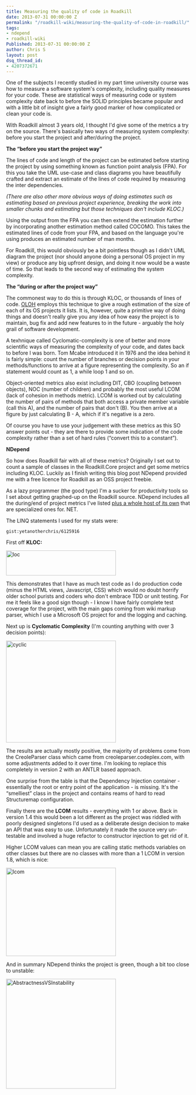 ```yaml
---
title: Measuring the quality of code in Roadkill
date: 2013-07-31 00:00:00 Z
permalink: "/roadkill-wiki/measuring-the-quality-of-code-in-roadkill/"
tags:
- ndepend
- roadkill-wiki
Published: 2013-07-31 00:00:00 Z
author: Chris S
layout: post
dsq_thread_id:
- 4207372671
---
```


One of the subjects I recently studied in my part time university course was how to measure a software system's complexity, including quality measures for your code. These are statistical ways of measuring code or system complexity date back to before the SOLID principles became popular and with a little bit of insight give a fairly good marker of how complicated or clean your code is.

With Roadkill almost 3 years old, I thought I'd give some of the metrics a try on the source. There's basically two ways of measuring system complexity: before you start the project and after/during the project.

<!--more-->

**The &#8220;before you start the project way&#8221;**

The lines of code and length of the project can be estimated before starting the project by using something known as function point analysis (FPA). For this you take the UML use-case and class diagrams you have beautifully crafted and extract an estimate of the lines of code required by measuring the inter dependencies.

*(There are also other more obvious ways of doing estimates such as estimating based on previous project experience, breaking the work into smaller chunks and estimating but those techniques don't include KLOC.)*

Using the output from the FPA you can then extend the estimation further by incorporating another estimation method called COCOMO. This takes the estimated lines of code from your FPA, and based on the language you're using produces an estimated number of man months.

For Roadkill, this would obviously be a bit pointless though as I didn't UML diagram the project (nor should anyone doing a personal OS project in my view) or produce any big upfront design, and doing it now would be a waste of time. So that leads to the second way of estimating the system complexity.

**The &#8220;during or after the project way&#8221;**

The commonest way to do this is through KLOC, or thousands of lines of code. [OLOH][1] employs this technique to give a rough estimation of the size of each of its OS projects it lists. It is, however, quite a primitive way of doing things and doesn't really give you any idea of how easy the project is to maintain, bug fix and add new features to in the future - arguably the holy grail of software development.

A texhnique called Cyclomatic-complexity is one of better and more scientific ways of measuring the complexity of your code, and dates back to before I was born. Tom Mcabe introduced it in 1976 and the idea behind it is fairly simple: count the number of branches or decision points in your methods/functions to arrive at a figure representing the complexity. So an if statement would count as 1, a while loop 1 and so on.

Object-oriented metrics also exist including DIT, CBO (coupling between objects), NOC (number of children) and probably the most useful LCOM (lack of cohesion in methods metric). LCOM is worked out by calculating the number of pairs of methods that both access a private member variable (call this A), and the number of pairs that don't (B). You then arrive at a figure by just calculating B - A, which if it's negative is a zero.

Of course you have to use your judgement with these metrics as this SO answer points out - they are there to provide some indication of the code complexity rather than a set of hard rules (&#8220;convert this to a constant&#8221;).

**NDepend**

So how does Roadkill fair with all of these metrics? Originally I set out to count a sample of classes in the Roadkill.Core project and get some metrics including KLOC. Luckily as I finish writing this blog post NDepend provided me with a free licence for Roadkill as an OSS project freebie.

As a lazy programmer (the good type) I'm a sucker for productivity tools so I set about getting graphed-up on the Roadkill source. NDepend includes all the during/end of project metrics I've listed [plus a whole host of its own][2] that are specialized ones for. NET.

The LINQ statements I used for my stats were:

`gist:yetanotherchris/6125916`

First off **KLOC:**

[<img class="alignnone size-medium wp-image-1152" alt="loc" src="http://www.anotherchris.net/assets/2013/07/loc-300x68.png" width="300" height="68" />][3]

This demonstrates that I have as much test code as I do production code (minus the HTML views, Javascript, CSS) which would no doubt horrify older school purists and coders who don't embrace TDD or unit testing. For me it feels like a good sign though - I know I have fairly complete test coverage for the project, with the main gaps coming from wiki markup parser, which I use a Microsoft OS project for and the logging and caching.

Next up is **Cyclomatic Complexity** (I'm counting anything with over 3 decision points):

[<img class="alignnone size-medium wp-image-1150" alt="cyclic" src="http://www.anotherchris.net/assets/2013/07/cyclic-300x278.png" width="300" height="278" />][4]

The results are actually mostly positive, the majority of problems come from the CreoleParser class which came from creoleparser.codeplex.com, with some adjustments added to it over time. I'm looking to replace this completely in version 2 with an ANTLR based approach.

One surprise from the table is that the Dependency Injection container - essentially the root or entry point of the application - is missing. It's the &#8220;smelliest&#8221; class in the project and contains reams of hard to read Structuremap configuration.

Finally there are the **LCOM** results - everything with 1 or above. Back in version 1.4 this would been a lot different as the project was riddled with poorly designed singletons I'd used as a deliberate design decision to make an API that was easy to use. Unfortunately it made the source very un-testable and involved a huge refactor to constructor injection to get rid of it.

Higher LCOM values can mean you are calling static methods variables on other classes but there are no classes with more than a 1 LCOM in version 1.8, which is nice:

[<img class="alignnone size-medium wp-image-1151" alt="lcom" src="http://www.anotherchris.net/assets/2013/07/lcom-300x241.png" width="300" height="241" />][5]

And in summary NDepend thinks the project is green, though a bit too close to unstable:

[<img class="alignnone size-medium wp-image-1149" alt="AbstractnessVSInstability" src="http://www.anotherchris.net/assets/2013/07/AbstractnessVSInstability-300x300.png" width="300" height="300" />][6]

&nbsp;

 [1]: http://www.ohloh.net/p/roadkillwiki
 [2]: http://www.ndepend.com/Metrics.aspx
 [3]: http://www.anotherchris.net/assets/2013/07/loc.png
 [4]: http://www.anotherchris.net/assets/2013/07/cyclic.png
 [5]: http://www.anotherchris.net/assets/2013/07/lcom.png
 [6]: http://www.anotherchris.net/assets/2013/07/AbstractnessVSInstability.png